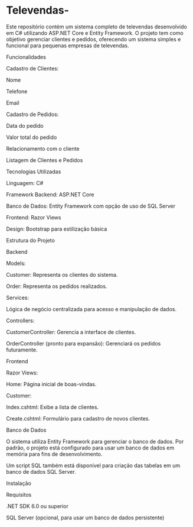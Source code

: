 # Televendas-
Este repositório contém um sistema completo de televendas desenvolvido em C# utilizando ASP.NET Core e Entity Framework. O projeto tem como objetivo gerenciar clientes e pedidos, oferecendo um sistema simples e funcional para pequenas empresas de televendas.

Funcionalidades

Cadastro de Clientes:

Nome

Telefone

Email

Cadastro de Pedidos:

Data do pedido

Valor total do pedido

Relacionamento com o cliente

Listagem de Clientes e Pedidos

Tecnologias Utilizadas

Linguagem: C#

Framework Backend: ASP.NET Core

Banco de Dados: Entity Framework com opção de uso de SQL Server

Frontend: Razor Views

Design: Bootstrap para estilização básica

Estrutura do Projeto

Backend

Models:

Customer: Representa os clientes do sistema.

Order: Representa os pedidos realizados.

Services:

Lógica de negócio centralizada para acesso e manipulação de dados.

Controllers:

CustomerController: Gerencia a interface de clientes.

OrderController (pronto para expansão): Gerenciará os pedidos futuramente.

Frontend

Razor Views:

Home: Página inicial de boas-vindas.

Customer:

Index.cshtml: Exibe a lista de clientes.

Create.cshtml: Formulário para cadastro de novos clientes.

Banco de Dados

O sistema utiliza Entity Framework para gerenciar o banco de dados. Por padrão, o projeto está configurado para usar um banco de dados em memória para fins de desenvolvimento.

Um script SQL também está disponível para criação das tabelas em um banco de dados SQL Server.

Instalação

Requisitos

.NET SDK 6.0 ou superior

SQL Server (opcional, para usar um banco de dados persistente)
